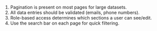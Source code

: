 1. Pagination is present on most pages for large datasets.
2. All data entries should be validated (emails, phone numbers).
3. Role-based access determines which sections a user can see/edit.
4. Use the search bar on each page for quick filtering.
